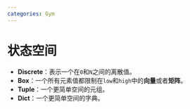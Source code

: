 ```yaml
---
categories: Gym
---
```


# 状态空间

- **Discrete**：表示一个在`0`和`N`之间的离散值。
- **Box**：一个所有元素值都限制在`low`和`high`中的**向量**或者**矩阵**。
- **Tuple**：一个更简单空间的元组。
- **Dict**：一个更简单空间的字典。

